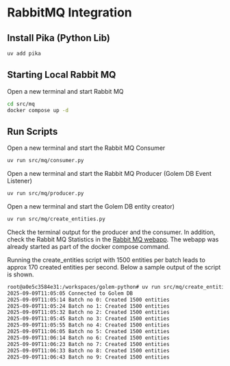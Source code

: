 # RabbitMQ Integration

## Install Pika (Python Lib)

```bash
uv add pika
```

## Starting Local Rabbit MQ

Open a new terminal and start Rabbit MQ
```bash
cd src/mq
docker compose up -d
```


## Run Scripts

Open a new terminal and start the Rabbit MQ Consumer
```bash
uv run src/mq/consumer.py
```

Open a new terminal and start the Rabbit MQ Producer (Golem DB Event Listener)
```bash
uv run src/mq/producer.py
```

Open a new terminal and start the Golem DB entity creator)
```bash
uv run src/mq/create_entities.py
```

Check the terminal output for the producer and the consumer.
In addition, check the Rabbit MQ Statistics in the [Rabbit MQ webapp](http://localhost:15672/).
The webapp was already started as part of the docker compose command.

Running the create_entities script with 1500 entities per batch leads to approx 170 created entities per second.
Below a sample output of the script is shown.

```bash
root@a0e5c3584e31:/workspaces/golem-python# uv run src/mq/create_entities.py
2025-09-09T11:05:05 Connected to Golem DB
2025-09-09T11:05:14 Batch no 0: Created 1500 entities
2025-09-09T11:05:24 Batch no 1: Created 1500 entities
2025-09-09T11:05:32 Batch no 2: Created 1500 entities
2025-09-09T11:05:45 Batch no 3: Created 1500 entities
2025-09-09T11:05:55 Batch no 4: Created 1500 entities
2025-09-09T11:06:05 Batch no 5: Created 1500 entities
2025-09-09T11:06:14 Batch no 6: Created 1500 entities
2025-09-09T11:06:23 Batch no 7: Created 1500 entities
2025-09-09T11:06:33 Batch no 8: Created 1500 entities
2025-09-09T11:06:43 Batch no 9: Created 1500 entities
```
